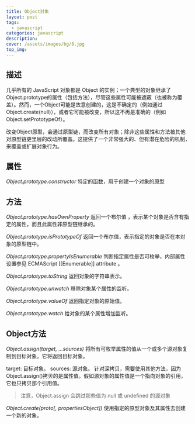 ```yaml
---
title: Object对象
layout: post
tags: 
  - javascript
categories: javascript
description: 
cover: /assets/images/bg/8.jpg
top_img: 
---
```


## 描述

几乎所有的 JavaScript 对象都是 Object 的实例；一个典型的对象继承了Object.prototype的属性（包括方法），尽管这些属性可能被遮蔽（也被称为覆盖）。然而，一个Object可能是故意创建的，这是不确定的（例如通过Object.create(null)），或者它可能被改变，所以这不再是准确的（例如Object.setPrototypeOf）。

改变Object原型，会通过原型链，而改变所有对象；除非这些属性和方法被其他对原型链更里层的改动所覆盖。这提供了一个非常强大的、但有潜在危险的机制，来覆盖或扩展对象行为。

## 属性
*Object.prototype.constructor* 特定的函数，用于创建一个对象的原型

## 方法
*Object.prototype.hasOwnProperty* 返回一个布尔值 ，表示某个对象是否含有指定的属性，而且此属性非原型链继承的。

*Object.prototype.isPrototypeOf* 返回一个布尔值，表示指定的对象是否在本对象的原型链中。

*Object.prototype.propertyIsEnumerable* 判断指定属性是否可枚举，内部属性设置参见 ECMAScript [[Enumerable]] attribute 。

*Object.prototype.toString* 返回对象的字符串表示。

*Object.prototype.unwatch* 移除对象某个属性的监听。

*Object.prototype.valueOf* 返回指定对象的原始值。

*Object.prototype.watch* 给对象的某个属性增加监听。

## Object方法

*Object.assign(target, ...sources)* 将所有可枚举属性的值从一个或多个源对象复制到目标对象。它将返回目标对象。

target: 目标对象。 sources: 源对象。 针对深拷贝，需要使用其他方法，因为 Object.assign()拷贝的是属性值。假如源对象的属性值是一个指向对象的引用，它也只拷贝那个引用值。

> 注意，Object.assign 会跳过那些值为 null 或 undefined 的源对象


*Object.create(proto[, propertiesObject])* 使用指定的原型对象及其属性去创建一个新的对象。